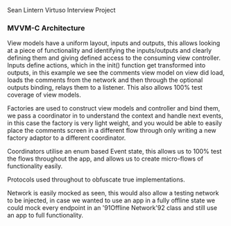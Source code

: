 Sean Lintern
Virtuso Interview Project

### MVVM-C Architecture

View models have a uniform layout, inputs and outputs, this allows looking at a piece of functionality and identifying the inputs/outputs and clearly defining them and giving defined access to the consuming view controller. Inputs define actions, which in the init() function get transformed into outputs, in this example we see the comments view model on view did load, loads the comments from the network and then through the optional outputs binding, relays them to a listener. This also allows 100% test coverage of view models.

Factories are used to construct view models and controller and bind them, we pass a coordinator in to understand the context and handle next events, in this case the factory is very light weight, and you would be able to easily place the comments screen in a different flow through only writing a new factory adaptor to a different coordinator.

Coordinators utilise an enum based Event state, this allows us to 100% test the flows throughout the app, and allows us to create micro-flows of functionality easily.

Protocols used throughout to obfuscate true implementations.

Network is easily mocked as seen, this would also allow a testing network to be injected, in case we wanted to use an app in a fully offline state we could mock every endpoint in an \'91Offline Network\'92 class and still use an app to full functionality.
